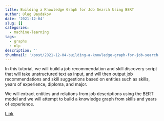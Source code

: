 ```yaml
---
title: Building a Knowledge Graph for Job Search Using BERT
author: Oleg Baydakov
date: '2021-12-04'
slug: []
categories:
  - machine-learning
tags:
  - graphs
  - nlp
description: ''
thumbnail: '/post/2021-12-04-building-a-knowledge-graph-for-job-search-using-bert/images/image.jpg'
---
```


In this tutorial, we will build a job recommendation and skill discovery script that will take unstructured text as input, and will then output job recommendations and skill suggestions based on entities such as skills, years of experience, diploma, and major. 

We will extract entities and relations from job descriptions using the BERT model and we will attempt to build a knowledge graph from skills and years of experience.

[Link](https://www.kdnuggets.com/2021/06/knowledge-graph-job-search-bert.html)

